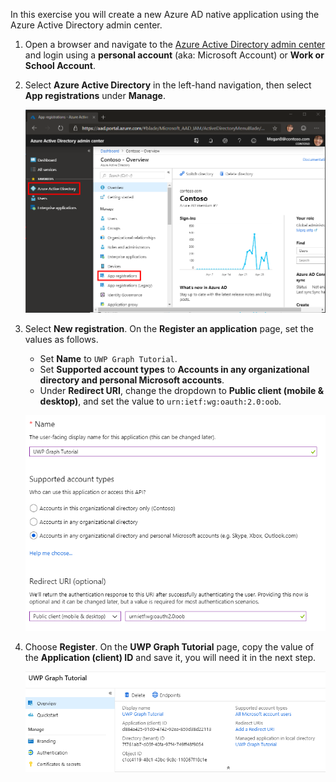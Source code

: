 <!-- markdownlint-disable MD002 MD041 -->

In this exercise you will create a new Azure AD native application using the Azure Active Directory admin center.

1. Open a browser and navigate to the [Azure Active Directory admin center](https://aad.portal.azure.com) and login using a **personal account** (aka: Microsoft Account) or **Work or School Account**.

1. Select **Azure Active Directory** in the left-hand navigation, then select **App registrations** under **Manage**.

    ![A screenshot of the App registrations ](./images/aad-portal-app-registrations.png)

1. Select **New registration**. On the **Register an application** page, set the values as follows.

    - Set **Name** to `UWP Graph Tutorial`.
    - Set **Supported account types** to **Accounts in any organizational directory and personal Microsoft accounts**.
    - Under **Redirect URI**, change the dropdown to **Public client (mobile & desktop)**, and set the value to `urn:ietf:wg:oauth:2.0:oob`.

    ![A screenshot of the Register an application page](./images/aad-register-app.png)

1. Choose **Register**. On the **UWP Graph Tutorial** page, copy the value of the **Application (client) ID** and save it, you will need it in the next step.

    ![A screenshot of the application ID of the new app registration](./images/aad-application-id.png)
